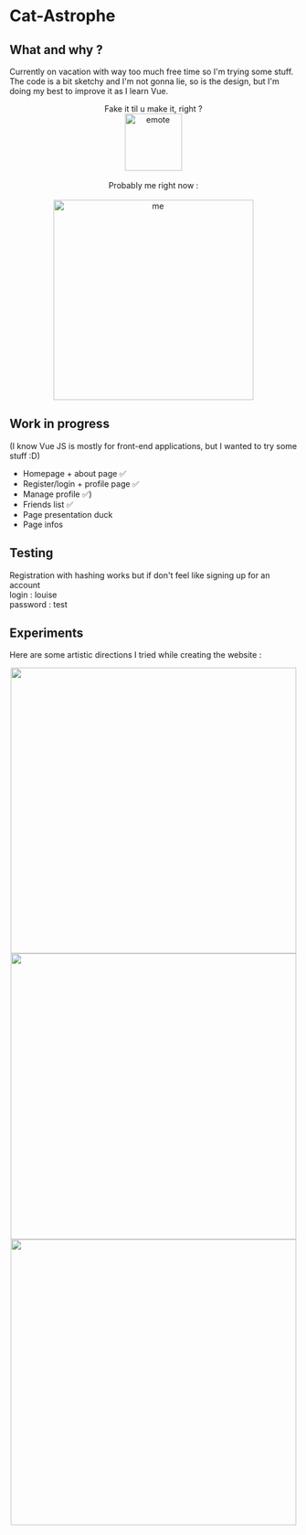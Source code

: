 # Cat-Astrophe

## What and why ?
Currently on vacation with way too much free time so I'm trying some stuff. The code is a bit sketchy and I'm not gonna lie, so is the design, but I'm doing my best to improve it as I learn Vue.
<p align="center">
    Fake it til u make it, right ?<br>
    <img src="https://github.com/user-attachments/assets/3f8b2104-01ac-4904-a15d-73d71de80a5f" alt="emote" width="100"/><br><br>
    Probably me right now :<br><br>
    <img src="https://github.com/user-attachments/assets/31a632e1-9702-4f47-a784-8ffab552dd7b" alt="me" width="350"/>
</p>

## Work in progress
(I know Vue JS is mostly for front-end applications, but I wanted to try some stuff :D)<br>
- Homepage + about page ✅<br>
- Register/login + profile page ✅<br>
- Manage profile ✅)<br>
- Friends list ✅<br>
- Page presentation duck<br>
- Page infos

## Testing
Registration with hashing works but if don't feel like signing up for an account<br>
login : louise<br>
password : test<br>

## Experiments

Here are some artistic directions I tried while creating the website :<br>
<p align="center">
<img src="https://github.com/user-attachments/assets/dbc663c7-bfdc-4c6b-b64b-6bdd21013a51" width="500"/><br>
<img src="https://github.com/user-attachments/assets/3169bf78-6d72-4870-aef1-a37a054e8ef8" width="500"/><br>
<img src="https://github.com/user-attachments/assets/4b6e42f6-0e54-4d13-a7d0-2529581ce325" width="500"/><br>
</p>
